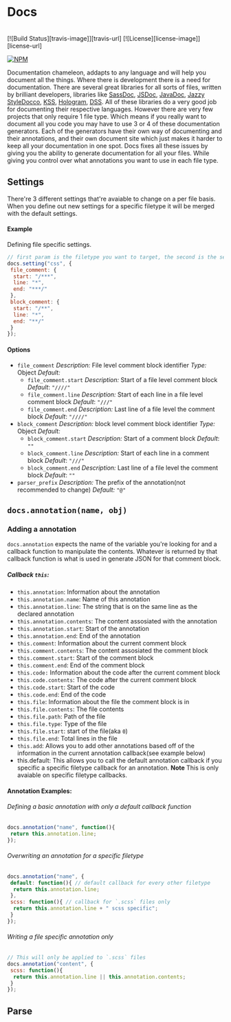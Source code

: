 # Docs

<br>
[![Build Status][travis-image]][travis-url]
[![License][license-image]][license-url]

[![NPM][npm-image]][npm-url]

Documentation chameleon, addapts to any language and will help you document all the things.
Where there is development there is a need for documentation. There are several great libraries for all sorts of files, written by brilliant developers, libraries like [SassDoc](sass-doc), [JSDoc](js-doc), [JavaDoc](java-doc), [Jazzy](jazzy)
[StyleDocco](styledocco), [KSS](kss), [Hologram](hologram), [DSS](dss). All of these libraries do a very good job for documenting their respective languages. However there are very few projects that only require 1 file type. Which means if you really want to document all you code you may have to use 3 or 4 of these documentation generators. Each of the generators have their own way of documenting and their annotations, and their own document site which just makes it harder to keep all your documentation in one spot.
Docs fixes all these issues by giving you the ability to generate documentation for all your files. While giving you control over what annotations you want to use in each file type.



## Settings
There're 3 different settings that're avaiable to change on a per file basis. When you define out new settings for a specific filetype it will be merged with the default settings.

#### Example
Defining file specific settings.

```js
// first param is the filetype you want to target, the second is the settings you want to add
docs.setting("css", {
 file_comment: {
  start: "/***",
  line: "*",
  end: "***/"
 },
 block_comment: {
  start: "/**",
  line: "*",
  end: "**/"
 }
});
```

#### Options
 - `file_comment`
   *Description:* File level comment block identifier
   *Type:* Object
   *Default:*
    - `file_comment.start`
      *Description:* Start of a file level comment block
      *Default*: `"////"`
    - `file_comment.line`
      *Description:* Start of each line in a file level comment block
      *Default*: `"///"`
    - `file_comment.end`
      *Description:* Last line of a file level the comment block
      *Default*: `"////"`
 - `block_comment`
   *Description:* block level comment block identifier
   *Type:* Object
   *Default:*
    - `block_comment.start`
      *Description:* Start of a comment block
      *Default*: `""`
    - `block_comment.line`
      *Description:* Start of each line in a comment block
      *Default*: `"///"`
    - `block_comment.end`
      *Description:* Last line of a file level the comment block
      *Default*: `""`
 - `parser_prefix`
   *Description:* The prefix of the annotation(not recommended to change)
   *Default:* `"@"`




## `docs.annotation(name, obj)`

### Adding a annotation

`docs.annotation` expects the name of the variable you're looking for and a callback function to manipulate the contents. Whatever is returned by that callback function is what is used in generate JSON for that comment block.

##### Callback `this`:

- `this.annotation`: Information about the annotation
 - `this.annotation.name`: Name of this annotation
 - `this.annotation.line`: The string that is on the same line as the declared annotation
 - `this.annotation.contents`: The content assosiated with the annotation
 - `this.annotation.start`: Start of the annotation
 - `this.annotation.end`: End of the annotation
- `this.comment`: Information about the current comment block
 - `this.comment.contents`: The content assosiated the comment block
 - `this.comment.start`: Start of the comment block
 - `this.comment.end`: End of the comment block
- `this.code:` Information about the code after the current comment block
 - `this.code.contents`: The code after the current comment block
 - `this.code.start`: Start of the code
 - `this.code.end`: End of the code
- `this.file`: Information about the file the comment block is in
 - `this.file.contents`: The file contents
 - `this.file.path`: Path of the file
 - `this.file.type`: Type of the file
 - `this.file.start`: start of the file(aka `0`)
 - `this.file.end`: Total lines in the file
- `this.add`: Allows you to add other annotations based off of the information in the current annotation callback(see example below)
- this.default: This allows you to call the default annotation callback if you specific a specific filetype callback for an annotation. **Note** This is only avaiable on specific filetype callbacks.

#### Annotation Examples:
###### Defining a basic annotation with only a default callback function

```js
docs.annotation("name", function(){
 return this.annotation.line;
});
```

###### Overwriting an annotation for a specific filetype

```js
docs.annotation("name", {
 default: function(){ // default callback for every other filetype
  return this.annotation.line;
 },
 scss: function(){ // callback for `.scss` files only
  return this.annotation.line + " scss specific";
 }
});
```

###### Writing a file specific annotation only

```js
// This will only be applied to `.scss` files
docs.annotation("content", {
 scss: function(){
  return this.annotation.line || this.annotation.contents;
 }
});
```


## Parse




<!-- Document Generators -->
[sass-doc]: https://github.com/SassDoc/sassdoc
[js-doc]: https://github.com/jsdoc3/jsdoc
[java-doc]: http://www.oracle.com/technetwork/java/javase/documentation/index-jsp-135444.html
[jazzy]: https://github.com/realm/jazzy
[styledocco]: https://github.com/jashkenas/docco
[kss]: https://github.com/kneath/kss
[hologram]: https://github.com/trulia/hologram
[dss]: https://github.com/DSSWG/DSS

<!-- file -->
[npm-url]: https://www.npmjs.com/package/cameleon
[npm-image]: https://nodei.co/npm/cameleon.png?downloads=true
[travis-url]: https://travis-ci.org/tjbenton/docs?branch=master
[travis-image]: https://travis-ci.org/tjbenton/docs.svg?style=flat-square
[license-url]: LICENSE.md